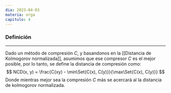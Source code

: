 ```yaml
---
dia: 2023-04-03
materia: orga
capitulo: 4
---
```

### Definición
---
Dado un método de compresión $C$, y basandonos en la [[Distancia de Kolmogorov normalizada]], asumimos que ese compresor $C$ es el mejor posible, por lo tanto, se define la distancia de compresión como: $$ NCD(x, y) = \frac{C(xy) - \min\Set{C(x), C(y)}}{\max\Set{C(x), C(y)}} $$
Donde mientras mejor sea la compresión $C$ más se acercará al la distancia de kolmogorov normalizada.
